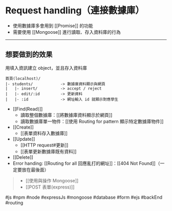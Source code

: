 # Request handling（連接數據庫）
- 使用數據庫多會用到 [[Promise]] 的功能
- 需要使用 [[Mongoose]] 進行讀取、存入資料庫的行為

---
## 想要做到的效果
用填入資訊建立 object，並且存入資料庫

```
首頁(localhost)/
|- students/			-> 數據庫資料顯示與網頁	
|	|- insert/			-> accept / reject
|	|- edit/:id			-> 更新資料
|	|- :id			 	-> 網址輸入 id 就顯示對應學生 
```

- [[Find(Read)]]
	- 讀取整個數據庫：[[將數據庫資料顯示於網頁]]
	- 讀取數據庫單一物件：[[使用 Routing for pattern 顯示特定數據庫物件]]
- [[Create]]
	- [[表單資料存入數據庫]]
- [[Update]]
	- [[HTTP request#更新]]
	- [[表單更新數據庫既有資料]]
- [[Delete]]
-  Error handing: [[Routing for all 回應亂打的網址]]：[[404 Not Found]]（一定要放在最後面）


> - [[使用與操作 Mongoose]]
> - [[POST 表單(express)]]

#js #npm #node #expressJs #mongoose #database #form #ejs #backEnd #routing 